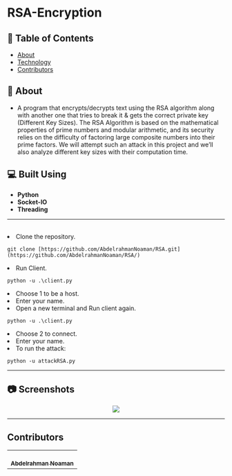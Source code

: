 # RSA-Encryption

## 📝 Table of Contents

- [About](#about)
- [Technology](#tech)
- [Contributors](#Contributors)

## 📙 About <a name = "about"></a>

- A program that encrypts/decrypts text using the RSA algorithm along with another one that tries to break it & gets the correct private key (Different Key Sizes). The RSA Algorithm is based on the mathematical properties of prime numbers and modular arithmetic, and its security relies on the difficulty of factoring large composite numbers into their prime factors. We will attempt such an attack in this project and we’ll also analyze different key sizes with their computation time.

## 💻 Built Using <a name = "tech"></a>

- **Python**
- **Socket-IO**
- **Threading**

<hr>
<br>

<li>Clone the repository.

<br>

```
git clone [https://github.com/AbdelrahmanNoaman/RSA.git](https://github.com/AbdelrahmanNoaman/RSA/)
```

<li>Run Client.

<br>

```
python -u .\client.py
```
  
<li>Choose 1 to be a host.
  
<li>Enter your name.


<li>Open a new terminal and Run client again.

<br>

```
python -u .\client.py
```
  
<li>Choose 2 to connect.
  
<li>Enter your name.


<li>To run the attack:

<br>

```
python -u attackRSA.py
```
<hr>

## 📷 Screenshots <a name = "Screenshots"></a>

<div align="center">
   <img src="Screenshots/Chat.jpg"></a>
   <hr>
</div>

## Contributors <a name = "Contributors"></a>

<table>
  <tr>
    <td align="center">
    <a href="https://github.com/AbdelrahmanNoaman" target="_blank">
    <br />
    <sub><b>Abdelrahman Noaman</b></sub></a>
    </td>
  </tr>
 </table>


